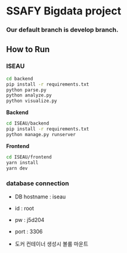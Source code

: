 # SSAFY Bigdata project

### Our default branch is develop branch.


## How to Run

### ISEAU

```sh
cd backend
pip install -r requirements.txt
python parse.py
python analyze.py
python visualize.py
```


**Backend**

```sh
cd ISEAU/backend
pip install -r requirements.txt
python manage.py runserver
```

**Frontend**

```sh
cd ISEAU/frontend
yarn install
yarn dev
```

### database connection

- DB hostname : iseau
- id : root
- pw : j5d204
- port : 3306

- 도커 컨테이너 생성시 볼륨 마운트
